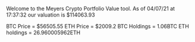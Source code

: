 Welcome to the Meyers Crypto Portfolio Value tool. 
As of 04/07/21 at 17:37:32 our valuation is $114063.93 

BTC Price = $56505.55
 ETH Price = $2009.2
BTC Holdings = 1.06BTC
 ETH holdings = 26.960005962ETH 
